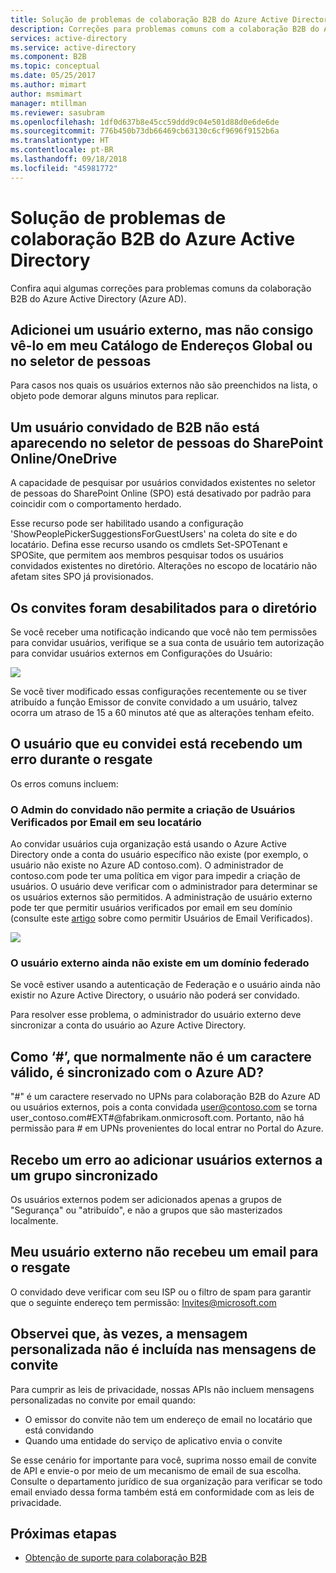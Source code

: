 ```yaml
---
title: Solução de problemas de colaboração B2B do Azure Active Directory | Microsoft Docs
description: Correções para problemas comuns com a colaboração B2B do Azure Active Directory
services: active-directory
ms.service: active-directory
ms.component: B2B
ms.topic: conceptual
ms.date: 05/25/2017
ms.author: mimart
author: msmimart
manager: mtillman
ms.reviewer: sasubram
ms.openlocfilehash: 1df0d637b8e45cc59ddd9c04e501d88d0e6de6de
ms.sourcegitcommit: 776b450b73db66469cb63130c6cf9696f9152b6a
ms.translationtype: HT
ms.contentlocale: pt-BR
ms.lasthandoff: 09/18/2018
ms.locfileid: "45981772"
---
```

# <a name="troubleshooting-azure-active-directory-b2b-collaboration"></a>Solução de problemas de colaboração B2B do Azure Active Directory

Confira aqui algumas correções para problemas comuns da colaboração B2B do Azure Active Directory (Azure AD).


## <a name="ive-added-an-external-user-but-do-not-see-them-in-my-global-address-book-or-in-the-people-picker"></a>Adicionei um usuário externo, mas não consigo vê-lo em meu Catálogo de Endereços Global ou no seletor de pessoas

Para casos nos quais os usuários externos não são preenchidos na lista, o objeto pode demorar alguns minutos para replicar.

## <a name="a-b2b-guest-user-is-not-showing-up-in-sharepoint-onlineonedrive-people-picker"></a>Um usuário convidado de B2B não está aparecendo no seletor de pessoas do SharePoint Online/OneDrive 
 
A capacidade de pesquisar por usuários convidados existentes no seletor de pessoas do SharePoint Online (SPO) está desativado por padrão para coincidir com o comportamento herdado.

Esse recurso pode ser habilitado usando a configuração 'ShowPeoplePickerSuggestionsForGuestUsers' na coleta do site e do locatário. Defina esse recurso usando os cmdlets Set-SPOTenant e SPOSite, que permitem aos membros pesquisar todos os usuários convidados existentes no diretório. Alterações no escopo de locatário não afetam sites SPO já provisionados.

## <a name="invitations-have-been-disabled-for-directory"></a>Os convites foram desabilitados para o diretório

Se você receber uma notificação indicando que você não tem permissões para convidar usuários, verifique se a sua conta de usuário tem autorização para convidar usuários externos em Configurações do Usuário:

![](media/troubleshoot/external-user-settings.png)

Se você tiver modificado essas configurações recentemente ou se tiver atribuído a função Emissor de convite convidado a um usuário, talvez ocorra um atraso de 15 a 60 minutos até que as alterações tenham efeito.

## <a name="the-user-that-i-invited-is-receiving-an-error-during-redemption"></a>O usuário que eu convidei está recebendo um erro durante o resgate

Os erros comuns incluem:

### <a name="invitees-admin-has-disallowed-emailverified-users-from-being-created-in-their-tenant"></a>O Admin do convidado não permite a criação de Usuários Verificados por Email em seu locatário

Ao convidar usuários cuja organização está usando o Azure Active Directory onde a conta do usuário específico não existe (por exemplo, o usuário não existe no Azure AD contoso.com). O administrador de contoso.com pode ter uma política em vigor para impedir a criação de usuários. O usuário deve verificar com o administrador para determinar se os usuários externos são permitidos. A administração de usuário externo pode ter que permitir usuários verificados por email em seu domínio (consulte este [artigo](/powershell/module/msonline/set-msolcompanysettings?view=azureadps-1.0) sobre como permitir Usuários de Email Verificados).

![](media/troubleshoot/allow-email-verified-users.png)

### <a name="external-user-does-not-exist-already-in-a-federated-domain"></a>O usuário externo ainda não existe em um domínio federado

Se você estiver usando a autenticação de Federação e o usuário ainda não existir no Azure Active Directory, o usuário não poderá ser convidado.

Para resolver esse problema, o administrador do usuário externo deve sincronizar a conta do usuário ao Azure Active Directory.

## <a name="how-does--which-is-not-normally-a-valid-character-sync-with-azure-ad"></a>Como ‘\#’, que normalmente não é um caractere válido, é sincronizado com o Azure AD?

"\#" é um caractere reservado no UPNs para colaboração B2B do Azure AD ou usuários externos, pois a conta convidada user@contoso.com se torna user_contoso.com#EXT#@fabrikam.onmicrosoft.com. Portanto, não há permissão para \# em UPNs provenientes do local entrar no Portal do Azure. 

## <a name="i-receive-an-error-when-adding-external-users-to-a-synchronized-group"></a>Recebo um erro ao adicionar usuários externos a um grupo sincronizado

Os usuários externos podem ser adicionados apenas a grupos de "Segurança" ou "atribuído", e não a grupos que são masterizados localmente.

## <a name="my-external-user-did-not-receive-an-email-to-redeem"></a>Meu usuário externo não recebeu um email para o resgate

O convidado deve verificar com seu ISP ou o filtro de spam para garantir que o seguinte endereço tem permissão: Invites@microsoft.com

## <a name="i-notice-that-the-custom-message-does-not-get-included-with-invitation-messages-at-times"></a>Observei que, às vezes, a mensagem personalizada não é incluída nas mensagens de convite

Para cumprir as leis de privacidade, nossas APIs não incluem mensagens personalizadas no convite por email quando:

- O emissor do convite não tem um endereço de email no locatário que está convidando
- Quando uma entidade do serviço de aplicativo envia o convite

Se esse cenário for importante para você, suprima nosso email de convite de API e envie-o por meio de um mecanismo de email de sua escolha. Consulte o departamento jurídico de sua organização para verificar se todo email enviado dessa forma também está em conformidade com as leis de privacidade.

## <a name="next-steps"></a>Próximas etapas

- [Obtenção de suporte para colaboração B2B](get-support.md)